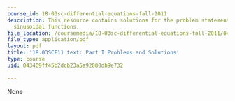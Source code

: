 ```yaml
---
course_id: 18-03sc-differential-equations-fall-2011
description: This resource contains solutions for the problem statements related to
  sinusoidal functions.
file_location: /coursemedia/18-03sc-differential-equations-fall-2011/043469ff45b2dcb23a5a92080db9e732_MIT18_03SCF11_ps2_s7s.pdf
file_type: application/pdf
layout: pdf
title: '18.03SCF11 text: Part I Problems and Solutions'
type: course
uid: 043469ff45b2dcb23a5a92080db9e732

---
```

None
